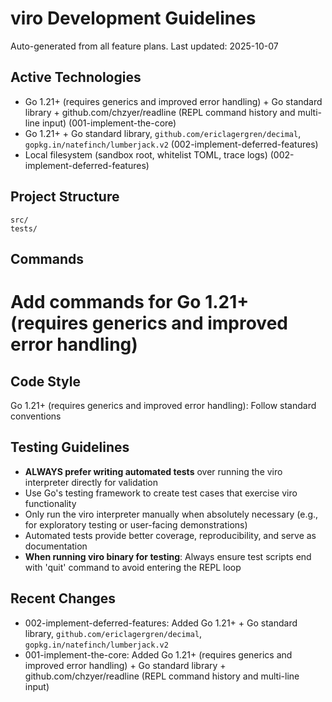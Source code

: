 # viro Development Guidelines

Auto-generated from all feature plans. Last updated: 2025-10-07

## Active Technologies
- Go 1.21+ (requires generics and improved error handling) + Go standard library + github.com/chzyer/readline (REPL command history and multi-line input) (001-implement-the-core)
- Go 1.21+ + Go standard library, `github.com/ericlagergren/decimal`, `gopkg.in/natefinch/lumberjack.v2` (002-implement-deferred-features)
- Local filesystem (sandbox root, whitelist TOML, trace logs) (002-implement-deferred-features)

## Project Structure
```
src/
tests/
```

## Commands
# Add commands for Go 1.21+ (requires generics and improved error handling)

## Code Style
Go 1.21+ (requires generics and improved error handling): Follow standard conventions

## Testing Guidelines
- **ALWAYS prefer writing automated tests** over running the viro interpreter directly for validation
- Use Go's testing framework to create test cases that exercise viro functionality
- Only run the viro interpreter manually when absolutely necessary (e.g., for exploratory testing or user-facing demonstrations)
- Automated tests provide better coverage, reproducibility, and serve as documentation
- **When running viro binary for testing**: Always ensure test scripts end with 'quit' command to avoid entering the REPL loop

## Recent Changes
- 002-implement-deferred-features: Added Go 1.21+ + Go standard library, `github.com/ericlagergren/decimal`, `gopkg.in/natefinch/lumberjack.v2`
- 001-implement-the-core: Added Go 1.21+ (requires generics and improved error handling) + Go standard library + github.com/chzyer/readline (REPL command history and multi-line input)

<!-- MANUAL ADDITIONS START -->
<!-- MANUAL ADDITIONS END -->
